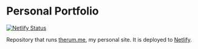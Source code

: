 # Personal Portfolio

[![Netlify Status](https://api.netlify.com/api/v1/badges/17281c10-b3bd-4aae-ac3f-2139d5157de1/deploy-status)](https://app.netlify.com/sites/therum/deploys)

Repository that runs [therum.me](https://therum.me), my personal site.
It is deployed to [Netlify](https://www.netlify.com/).
